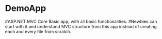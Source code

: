 # DemoApp
 
#ASP.NET MVC Core Basic app, with all basic functionalities. 
#Newbies can start with it and understand MVC structure from this app instead of creating each and every file from scratch.
